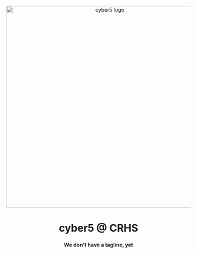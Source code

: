 <p align="center">
  <img
       src="https://cyber5.club/assets/banner.png"
       alt="cyber5 logo"
       width=550
   >
</p>
<h1 align="center">cyber5 @ CRHS</h1>
<h4 align="center">We don't have a tagline, yet</h4>
